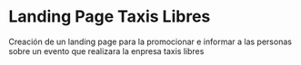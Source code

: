 # Landing Page Taxis Libres
Creación de un landing page para la promocionar e informar a las personas sobre un evento que realizara la enpresa taxis libres
